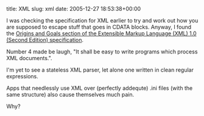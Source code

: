 title: XML
slug: xml
date: 2005-12-27 18:53:38+00:00

I was checking the specification for XML earlier to try and work out how you are supposed to escape stuff that goes in CDATA blocks. Anyway, I found the <a href="http://www.w3.org/TR/2000/REC-xml-20001006.html#sec-origin-goals">Origins and Goals section of the Extensible Markup Language (XML) 1.0 (Second Edition) specification</a>.

Number 4 made be laugh, "It shall be easy to write programs which process XML documents.".

I'm yet to see a stateless XML parser, let alone one written in clean regular expressions.

Apps that needlessly use XML over (perfectly addequte) .ini files (with the same structure) also cause themselves much pain.

Why?